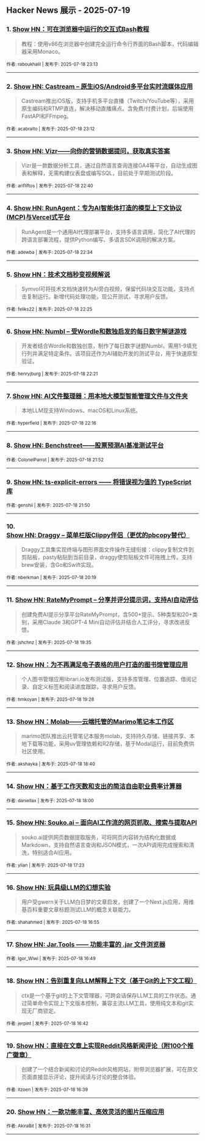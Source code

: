 ## Hacker News 展示 - 2025-07-19


### 1. [Show HN：可在浏览器中运行的交互式Bash教程](https://news.ycombinator.com/item?id=44610839)
> 教程：使用v86在浏览器中创建完全运行命令行界面的Bash脚本，代码编辑器采用Monaco。

<sub>作者: raboukhalil | 发布于: 2025-07-18 23:13</sub>

---

### 2. [Show HN: Castream – 原生iOS/Android多平台实时流媒体应用](https://news.ycombinator.com/item?id=44610833)
> Castream推出iOS版，支持手机多平台直播（Twitch/YouTube等），采用原生编码和RTMP直连，解决移动直播痛点。含免费/付费计划，后端使用FastAPI和FFmpeg。

<sub>作者: acabralto | 发布于: 2025-07-18 23:12</sub>

---

### 3. [Show HN: Vizr——向你的营销数据提问，获取真实答案](https://news.ycombinator.com/item?id=44610573)
> Vizr是一款数据分析工具，通过自然语言查询连接GA4等平台，自动生成图表和解释，无需构建仪表盘或编写SQL，目前处于早期测试阶段。

<sub>作者: arifliftos | 发布于: 2025-07-18 22:40</sub>

---

### 4. [Show HN: RunAgent：专为AI智能体打造的模型上下文协议(MCP)与Vercel式平台](https://news.ycombinator.com/item?id=44610525)
> RunAgent是一个通用AI代理部署平台，支持多语言调用，简化了AI代理的跨语言部署流程，提供Python编写、多语言SDK调用的解决方案。

<sub>作者: adewba | 发布于: 2025-07-18 22:34</sub>

---

### 5. [Show HN：技术文档秒变视频解说](https://news.ycombinator.com/item?id=44610450)
> Symvol可将技术文档快速转为AI旁白视频，保留代码块交互功能，支持点击复制运行。新增代码处理功能，现公开测试，寻求用户反馈。

<sub>作者: feliks22 | 发布于: 2025-07-18 22:25</sub>

---

### 6. [Show HN: Numbl – 受Wordle和数独启发的每日数字解谜游戏](https://news.ycombinator.com/item?id=44610415)
> 开发者结合Wordle和数独创意，制作了每日数字谜题Numbl，需用1-9填充行列并满足特定条件。该项目还作为AI辅助开发的测试平台，用于快速原型验证。

<sub>作者: henryjburg | 发布于: 2025-07-18 22:21</sub>

---

### 7. [Show HN: AI文件整理器：用本地大模型智能管理文件与文件夹](https://news.ycombinator.com/item?id=44610373)
> 本地LLM现支持Windows、macOS和Linux系统。

<sub>作者: hyperfield | 发布于: 2025-07-18 22:16</sub>

---

### 8. [Show HN: Benchstreet——股票预测AI基准测试平台](https://news.ycombinator.com/item?id=44610212)

<sub>作者: ColonelParrot | 发布于: 2025-07-18 21:52</sub>

---

### 9. [Show HN: ts-explicit-errors —— 将错误视为值的 TypeScript 库](https://news.ycombinator.com/item?id=44610198)

<sub>作者: genshii | 发布于: 2025-07-18 21:50</sub>

---

### 10. [Show HN: Draggy – 菜单栏版Clippy伴侣（更优的pbcopy替代）](https://news.ycombinator.com/item?id=44609345)
> Draggy工具集实现终端与图形界面文件操作无缝衔接：clippy复制文件到剪贴板，pasty粘贴到当前目录，draggy使剪贴板文件可拖拽上传。支持brew安装，含Go和Swift实现。

<sub>作者: nberkman | 发布于: 2025-07-18 20:19</sub>

---

### 11. [Show HN: RateMyPrompt – 分享并评分提示词，支持AI自动评估](https://news.ycombinator.com/item?id=44608901)
> 创建免费AI提示分享平台RateMyPrompt，含500+提示、5种类型和20+类别，采用Claude 3和GPT-4 Mini自动评估并结合人工评分，寻求改进反馈。

<sub>作者: jshchnz | 发布于: 2025-07-18 19:35</sub>

---

### 12. [Show HN：为不再满足电子表格的用户打造的图书馆管理应用](https://news.ycombinator.com/item?id=44608840)
> 个人图书管理应用librari.io发布测试版，支持多库管理、位置追踪、借阅记录、自定义标签和阅读进度跟踪，寻求用户反馈。

<sub>作者: hmkoyan | 发布于: 2025-07-18 19:28</sub>

---

### 13. [Show HN：Molab——云端托管的Marimo笔记本工作区](https://news.ycombinator.com/item?id=44608312)
> marimo团队推出云托管笔记本服务molab，支持持久存储、链接共享、本地下载等功能，采用uv管理依赖和R2存储，基于Modal运行，目前免费供社区使用。

<sub>作者: akshayka | 发布于: 2025-07-18 18:40</sub>

---

### 14. [Show HN：基于工作天数和支出的简洁自由职业费率计算器](https://news.ycombinator.com/item?id=44607880)

<sub>作者: daniellax | 发布于: 2025-07-18 18:00</sub>

---

### 15. [Show HN: Souko.ai – 面向AI工作流的网页抓取、搜索与提取API](https://news.ycombinator.com/item?id=44607424)
> souko.ai提供网页数据提取服务，可将网页内容转为结构化数据或Markdown，支持自然语言查询和JSON模式，一次API调用完成搜索和清洗，特别适合AI应用。

<sub>作者: ylian | 发布于: 2025-07-18 17:23</sub>

---

### 16. [Show HN: 玩具级LLM的幻想实验](https://news.ycombinator.com/item?id=44607033)
> 用户受gwern关于LLM白日梦的文章启发，创建了一个Next.js应用，用维基百科重要文章标题测试LLM的概念关联能力。

<sub>作者: shahahmed | 发布于: 2025-07-18 16:55</sub>

---

### 17. [Show HN: Jar.Tools —— 功能丰富的 .jar 文件浏览器](https://news.ycombinator.com/item?id=44606947)

<sub>作者: Igor_Wiwi | 发布于: 2025-07-18 16:49</sub>

---

### 18. [Show HN：告别重复向LLM解释上下文（基于Git的上下文工程）](https://news.ycombinator.com/item?id=44606811)
> ctx是一个基于git的上下文管理器，可跨会话保存LLM工具的工作状态。通过简单命令实现上下文版本控制，兼容主流LLM工具，使用纯文本和git实现无厂商锁定。

<sub>作者: jerpint | 发布于: 2025-07-18 16:42</sub>

---

### 19. [Show HN：直接在文章上实现Reddit风格新闻评论（附100个推广徽章）](https://news.ycombinator.com/item?id=44606762)
> 创建了一个结合新闻和讨论的Reddit风格网站，附带浏览器扩展，可在原文页面直接显示评论，提升阅读与讨论的整合体验。

<sub>作者: itzoen | 发布于: 2025-07-18 16:39</sub>

---

### 20. [Show HN：一款功能丰富、高效灵活的图片压缩应用](https://news.ycombinator.com/item?id=44606656)

<sub>作者: AkiraBit | 发布于: 2025-07-18 16:31</sub>

---
